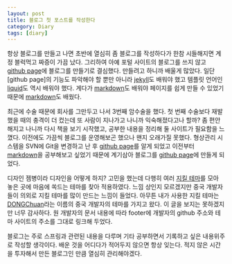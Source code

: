 ```yaml
---
layout: post
title: 블로그 첫 포스트를 작성한다
category: Diary
tags: [diary]
---
```


 항상 블로그를 만들고 나면 초반에 열심히 좀 블로그를 작성하다가 한참 시들해지면 계정 블럭먹고 짜증이 가끔 났다. 그리하여 아예 포털 사이트의 블로그를 쓰지 않고 [github page][githubpage]에 블로그를 만들기로 결심했다. 만들려고 하니까 배울게 많았다. 일단 [github page]의  기능도 파악해야 할 뿐만 아니라 [jekyll]도 배워야 했고 템플릿 언어인 [liquid]도 역시  배워야 했다. 게다가 [markdown]도 배워야 페이지를 쉽게 만들 수 있었기 때문에 [markdown]도 배웠다.

 최근에 수술 때문에 회사를 그만두고 나서 3번째 암수술을 했다. 첫 번째 수술보다 재발했을 때의 충격이 더 컸는데 또 사람이 지나가고 나니까 익숙해졌다고나 할까? 좀 편안해지고 나니까 다시 책을 보기 시작했고, 공부한 내용을 정리해 둘 사이트가 필요함을 느꼈다. 이전에도 가끔씩 블로그를 운영해보곤 했으나 왠지 오래가질 못했다. 형상관리 시스템을 SVN에 Git을 변경하고 난 후 [github page][githubpage]를 알게 되었고 이전부터 [markdown]을 공부해보고 싶었기 때문에 계기삼아 블로그를 [github page][githubpage]에 만들게 되었다.

디자인 젬병이라 디자인을 어떻게 하지? 고민을 했는데 다행히 여러 [지킬 테마][jekyll theme]를 모아 놓은 곳에 마음에 쏙드는 테마를 찾아 적용하였다. 느낌 상인지 모르겠지만 중국 개발자들이 의외로 지킬 테마를 많이 만드는 느낌이 들었다. 아무튼 내가 사용한 지킬 테마는 [DONGChuan][theme owner]라는 이름의 중국 개발자의 테마를 가지고 왔다. 이 글을 보지는 못하겠지만 너무 감사하다. 원 개발자의 문서 내용에 따라 footer에 개발자의 github 주소와 테마 사이트의 주소를 그대로 링크해 두었다.

블로그는 주로 스프링과 관련된 내용을 다루며 기타 공부하면서 기록하고 싶은 내용위주로 작성할 생각이다. 배운 것을 어디다가 적어두지 않으면 항상 잊는다. 적지 않은 시간을 투자해서 만든 블로그인 만큼 열심히 관리해야겠다.

[theme owner]: https://github.com/DONGChuan
[jekyll theme]: http://jekyllthemes.org
[markdown]: https://ko.wikipedia.org/wiki/마크다운
[liquid]: http://shopify.github.io/liquid/
[githubpage]: http://pages.github.com
[jekyll]: https://jekyllrb.com
[jekyll ko]: http://jekyllrb-ko.github.io/docs/drafts/
